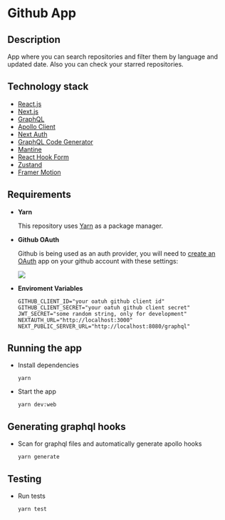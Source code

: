 # Github App

## Description

App where you can search repositories and filter them by language and updated date. Also you can check your starred repositories.

## Technology stack

- [React.js](https://reactjs.org/)
- [Next.js](https://nextjs.org/)
- [GraphQL](https://graphql.org/)
- [Apollo Client](https://www.apollographql.com/docs/react/)
- [Next Auth](https://next-auth.js.org/)
- [GraphQL Code Generator](https://www.graphql-code-generator.com/)
- [Mantine](https://mantine.dev/)
- [React Hook Form](https://react-hook-form.com/)
- [Zustand](https://github.com/pmndrs/zustand)
- [Framer Motion](https://www.framer.com/motion/)

## Requirements

- **Yarn**

  This repository uses [Yarn](https://classic.yarnpkg.com/lang/en/) as a package manager.

- **Github OAuth**

  Github is being used as an auth provider, you will need to [create an OAuth](https://docs.github.com/en/developers/apps/building-oauth-apps/creating-an-oauth-app) app on your github account with these settings:

  ![](https://res.cloudinary.com/ivanms1/image/upload/v1644078662/Screen_Shot_2022-02-06_at_1.28.01_AM_aa0u5l.png)

- **Enviroment Variables**

  ```
  GITHUB_CLIENT_ID="your oatuh github client id"
  GITHUB_CLIENT_SECRET="your oatuh github client secret"
  JWT_SECRET="some random string, only for development"
  NEXTAUTH_URL="http://localhost:3000"
  NEXT_PUBLIC_SERVER_URL="http://localhost:8080/graphql"
  ```

## Running the app

- Install dependencies

  ```
  yarn
  ```

- Start the app

  ```
  yarn dev:web
  ```

## Generating graphql hooks

- Scan for graphql files and automatically generate apollo hooks

  ```
  yarn generate
  ```

## Testing

- Run tests

  ```
  yarn test
  ```
